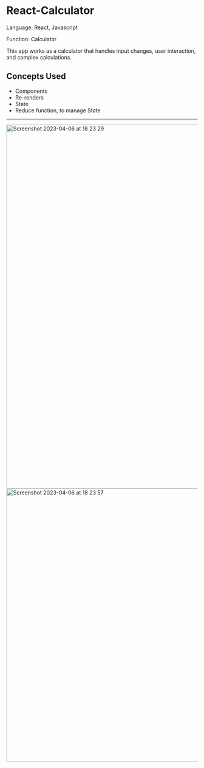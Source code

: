 # React-Calculator

Language: React, Javascript

Function: Calculator 

This app works as a calculator that handles input changes, user interaction, and complex calculations.

## Concepts Used
* Components
* Re-renders
* State
* Reduce function, to manage State
---
<img width="960" alt="Screenshot 2023-04-06 at 18 23 29" src="https://user-images.githubusercontent.com/88426767/230451729-338b9445-98db-4ead-877f-4b455eca9eda.png">
<img width="721" alt="Screenshot 2023-04-06 at 18 23 57" src="https://user-images.githubusercontent.com/88426767/230451790-373678bb-fa4d-4ddc-8f72-068c36f70461.png">

